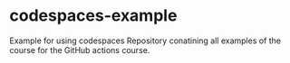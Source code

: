 # codespaces-example
Example for using codespaces
Repository conatining all examples of the course for the GitHub actions course.